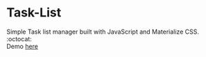 # Task-List
Simple Task list manager built with JavaScript and Materialize CSS. :octocat: <br>
Demo [here](https://bolajiayodeji.github.io/Task-List/)
